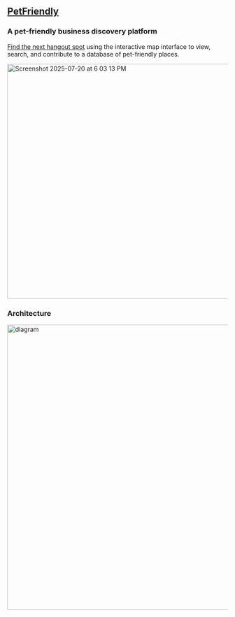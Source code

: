 ## [PetFriendly]([url](https://petfriendly.sylviezhang.dev/))
### A pet-friendly business discovery platform 

[Find the next hangout spot](https://petfriendly.sylviezhang.dev/) using the interactive map interface to view, search, and contribute to a database of pet-friendly places. 

<div style="justify-content: center">
  <img width="601" height="538" alt="Screenshot 2025-07-20 at 6 03 13 PM" src="https://github.com/user-attachments/assets/9f0cfe58-142a-487e-8079-9ceb79133959" />
</div>

### Architecture
<img width="1370" height="653" alt="diagram" src="https://github.com/user-attachments/assets/f22c3b3c-2071-441a-b835-9483eeff0f01" />
